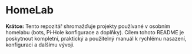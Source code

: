 # HomeLab

**Krátce:** Tento repozitář shromažďuje projekty používané v osobním homelabu (bots, Pi‑Hole konfigurace a doplňky). Cílem tohoto README je poskytnout kompletní, praktický a použitelný manuál k rychlému nasazení, konfiguraci a dalšímu vývoji.
